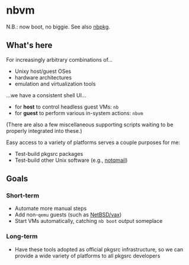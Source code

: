 # nbvm

N.B.: now boot, no biggie.
See also [nbpkg](https://github.com/schmonz/nbpkg).

## What's here

For increasingly arbitrary combinations of...

- Unixy host/guest OSes
- hardware architectures
- emulation and virtualization tools

...we have a consistent shell UI...

- for **host** to control headless guest VMs: `nb`
- for **guest** to perform various in-system actions: `nbvm`

(There are also a few miscellaneous supporting scripts waiting to be properly integrated into these.)

Easy access to a variety of platforms serves a couple purposes for me:

- Test-build pkgsrc packages
- Test-build other Unix software (e.g., [notqmail](https://notqmail.org))

## Goals

### Short-term

- Automate more manual steps
- Add non-`qemu` guests
  (such as [NetBSD/vax](https://www.netbsd.org/ports/vax/emulator-howto.html))
- Start VMs automatically, catching `nb boot` output someplace

### Long-term

- Have these tools adopted as official pkgsrc infrastructure, so we can provide a wide variety of platforms to all pkgsrc developers
